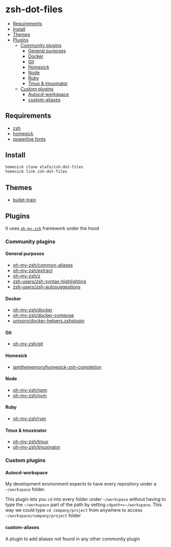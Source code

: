 # zsh-dot-files

<!-- toc -->

- [Requirements](#requirements)
- [Install](#install)
- [Themes](#themes)
- [Plugins](#plugins)
  * [Community plugins](#community-plugins)
    + [General purposes](#general-purposes)
    + [Docker](#docker)
    + [Git](#git)
    + [Homesick](#homesick)
    + [Node](#node)
    + [Ruby](#ruby)
    + [Tmux & tmuxinator](#tmux--tmuxinator)
  * [Custom plugins](#custom-plugins)
    + [Autocd-workspace](#autocd-workspace)
    + [custom-aliases](#custom-aliases)

<!-- tocstop -->

## Requirements
- [zsh](https://github.com/robbyrussell/oh-my-zsh/wiki/Installing-ZSH)
- [homesick](https://github.com/technicalpickles/homesick/)
- [powerline fonts](https://github.com/powerline/fonts)

## Install
```zsh
homesick clone elafo/zsh-dot-files
homesick link zsh-dot-files
```
## Themes

- [bullet-train](https://github.com/caiogondim/bullet-train-oh-my-zsh-them) 

## Plugins

It uses [`oh-my-zsh`](http://ohmyz.sh/) framework under the hood

### Community plugins

#### General purposes
- [oh-my-zsh/common-aliases](https://github.com/robbyrussell/oh-my-zsh/tree/master/plugins/common-aliases)
- [oh-my-zsh/extract](https://github.com/robbyrussell/oh-my-zsh/tree/master/plugins/extract)
- [oh-my-zsh/z](https://github.com/robbyrussell/oh-my-zsh/tree/master/plugins/z)
- [zsh-users/zsh-syntax-highlighting](https://github.com/zsh-users/zsh-syntax-highlighting)
- [zsh-users/zsh-autosuggestions](https://github.com/zsh-users/zsh-autosuggestions)

#### Docker
- [oh-my-zsh/docker](https://github.com/robbyrussell/oh-my-zsh/tree/master/plugins/docker)
- [oh-my-zsh/docker-compose](https://github.com/robbyrussell/oh-my-zsh/tree/master/plugins/docker-compose)
- [unixorn/docker-helpers.zshplugin](https://github.com/unixorn/docker-helpers.zshplugin)

#### Git
- [oh-my-zsh/git](https://github.com/robbyrussell/oh-my-zsh/tree/master/plugins/git)

#### Homesick
- [iamthememory/homesick-zsh-completion](https://github.com/iamthememory/homesick-zsh-completion)

#### Node
- [oh-my-zsh/npm](https://github.com/robbyrussell/oh-my-zsh/tree/master/plugins/npm)
- [oh-my-zsh/nvm](https://github.com/robbyrussell/oh-my-zsh/tree/master/plugins/nvm)

#### Ruby
- [oh-my-zsh/rvm](https://github.com/robbyrussell/oh-my-zsh/tree/master/plugins/rvm)

#### Tmux & tmuxinator
- [oh-my-zsh/tmux](https://github.com/robbyrussell/oh-my-zsh/tree/master/plugins/tmux)
- [oh-my-zsh/tmuxinator](https://github.com/robbyrussell/oh-my-zsh/tree/master/plugins/tmuxinator)

### Custom plugins
#### Autocd-workspace
My development environment expects to have every repository under a `~/workspace` folder.

This plugin lets you `cd` into every folder under `~/workspace` without having to type the `~/workspace` part of the path by setting `cdpath+=~/workspace`. This way we could type `cd company/project` from anywhere to access `~/workspace/company/project` folder

#### custom-aliases
A plugin to add aliases not found in any other community plugin
